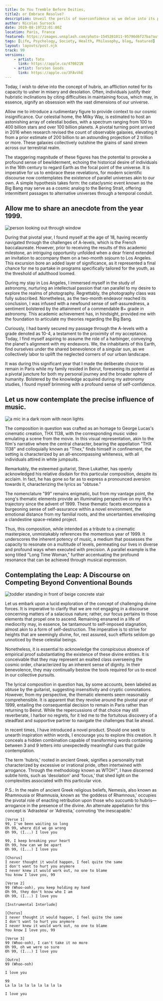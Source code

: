 ```yaml
---
title: Do You Tremble Before Deities, 
title2: or Embrace Resolve?
description: Unveil the perils of overconfidence as we delve into its profound effects on our decisions, society, and overall well-being. 
author: Nicolas Sursock
date: 2019-08-19T22:01:00Z
location: Paris, France
featured: https://images.unsplash.com/photo-1545281011-95796d6f27ba?auto=format&fit=crop&q=80&ixlib=rb-4.0.3&ixid=M3wxMjA3fDB8MHxwaG90by1wYWdlfHx8fGVufDB8fHx8fA%3D%3D
tags: [Life, Psychology, Society, Health, Philosophy, blog, featured]
layout: layouts/post.njk
track: 99
versions:
    - artist: Toto
      link: https://apple.co/470821N
    - artist: Torsten Goods
      link: https://apple.co/3FAvVkE
---
```


Today, I wish to delve into the concept of hubris, an affliction noted for its capacity to usher in misery and desolation. Often, individuals justify their hubristic inclinations by citing difficulties in maintaining focus, which may, in essence, signify an obsession with the vast dimensions of our universe.

Allow me to introduce a rudimentary figure to provide context to our cosmic insignificance. Our celestial home, the Milky Way, is estimated to host an astonishing array of celestial bodies, with a spectrum ranging from 100 to 400 billion stars and over 100 billion planets. A pivotal turning point arrived in 2016 when research revised the count of observable galaxies, elevating it from a prior estimate of 200 billion to an astounding projection of 2 trillion or more. These galaxies collectively outshine the grains of sand strewn across our terrestrial realm.

The staggering magnitude of these figures has the potential to provoke a profound sense of bewilderment, echoing the historical desire of individuals in the 16th century to regard Earth as the focal point of the universe. It is imperative for us to embrace these revelations, for modern scientific discourse now contemplates the existence of parallel universes akin to our own. A simple hypothesis takes form: the cataclysmic event known as the Big Bang may serve as a cosmic analog to the Bering Strait, offering intermittent passages to alternative universes through a temporal conduit.

## Allow me to share an anecdote from the year 1999.

<aside class="md:-mr-56 md:float-right w-full md:w-2/3 md:px-8">
  <img x-intersect.once.ratio-0="$el.src = $el.dataset.src" class="rounded-lg" alt="person looking out through window" data-src="https://images.unsplash.com/photo-1473830394358-91588751b241?auto=format&fit=crop&q=80&ixlib=rb-4.0.3&ixid=M3wxMjA3fDB8MHxwaG90by1wYWdlfHx8fGVufDB8fHx8fA%3D%3D&w=800&h=600">
</aside>

During that pivotal year, I found myself at the age of 18, having recently navigated through the challenges of A-levels, which is the French baccalaureate. However, prior to receiving the results of this academic milestone, an intriguing opportunity unfolded when a dear friend extended an invitation to accompany them on a two-month sojourn to Los Angeles. This excursion bore an added layer of significance, as it represented a final chance for me to partake in programs specifically tailored for the youth, as the threshold of adulthood loomed.

During my stay in Los Angeles, I immersed myself in the study of astronomy, nurturing an intellectual passion that ran parallel to my desire to explore the realms of photography. Regrettably, the photography class was fully subscribed. Nonetheless, as the two-month endeavor reached its conclusion, I was infused with a newfound sense of self-assuredness, a sentiment bolstered by the attainment of a commendable B+ grade in astronomy. This academic achievement has, in hindsight, provided me with the foundation to articulate my theories regarding the Big Bang.

Curiously, I had barely secured my passage through the A-levels with a grade denoted as 10-4, a testament to the proximity of my acceptance. Today, I find myself aspiring to assume the role of a harbinger, conveying the planet's alignment with my endeavors. We, the inhabitants of this Earth, find ourselves under the shared benevolence of a singular sun, as we collectively labor to uplift the neglected corners of our urban landscape.

It was during this significant year that I made the deliberate choice to remain in Paris while my family resided in Beirut, foreseeing its potential as a pivotal juncture for both my personal journey and the broader sphere of humanity. Bolstered by the knowledge acquired during my astronomy studies, I found myself brimming with a profound sense of self-confidence.

## Let us now contemplate the precise influence of music.

<aside class="md:-ml-56 md:float-left w-full md:w-2/3 md:px-8">
  <img x-intersect.once.ratio-0="$el.src = $el.dataset.src" class="rounded-lg" alt="a mic in a dark room with neon lights" data-src="https://images.unsplash.com/photo-1648237409808-aa4649c07ec8?auto=format&fit=crop&q=80&ixlib=rb-4.0.3&ixid=M3wxMjA3fDB8MHxwaG90by1wYWdlfHx8fGVufDB8fHx8fA%3D%3D&w=800&h=600">
</aside>

The composition in question was crafted as an homage to George Lucas's cinematic creation, THX 1138, with the corresponding music video emulating a scene from the movie. In this visual representation, akin to the film's narrative where the central character, bearing the appellation "THX 1138" and colloquially known as "Thex," finds himself in confinement, the setting is characterized by an all-encompassing whiteness, with all individuals attired in white jumpsuits.

Remarkably, the esteemed guitarist, Steve Lukather, has openly acknowledged his relative disdain for this particular composition, despite its acclaim. In fact, he has gone so far as to express a pronounced aversion towards it, characterizing the lyrics as "obtuse."

The nomenclature "99" remains enigmatic, but from my vantage point, the song's thematic elements provide an illuminating perspective on my life's trajectory since the advent of 1999. These thematic facets encompass a burgeoning sense of self-assurance within a novel environment, the emotional distance from my familial roots, and the uncertainties enveloping a clandestine space-related project.

Thus, this composition, while intended as a tribute to a cinematic masterpiece, unmistakably references the momentous year of 1999. It underscores the inherent potency of music, a medium that possesses the capacity to resonate on a multitude of levels, permeating our lives in diverse and profound ways when executed with precision. A parallel example is the song titled "Long Time Woman," further accentuating the profound resonance that can be achieved through musical expression.

## Contemplating the Leap: A Discourse on Competing Beyond Conventional Bounds

<aside class="md:-mr-56 md:float-right w-full md:w-2/3 md:px-8">
  <img x-intersect.once.ratio-0="$el.src = $el.dataset.src" class="rounded-lg" alt="toddler standing in front of beige concrete stair" data-src="https://images.unsplash.com/photo-1502101872923-d48509bff386?auto=format&fit=crop&q=80&ixlib=rb-4.0.3&ixid=M3wxMjA3fDB8MHxwaG90by1wYWdlfHx8fGVufDB8fHx8fA%3D%3D&w=800&h=600">
</aside>

Let us embark upon a lucid exploration of the concept of challenging divine forces. It is imperative to clarify that we are not engaging in a discourse concerning matters of a salacious nature; rather, our focus pertains to those elements that propel one to ascend. Remaining ensnared in a life of mediocrity may, in essence, be tantamount to self-imposed stagnation, almost akin to a form of self-destruction. The imperative is to strive for heights that are seemingly divine, for, rest assured, such efforts seldom go unnoticed by these celestial beings.

Nonetheless, it is essential to acknowledge the conspicuous absence of empirical proof substantiating the existence of these divine entities. It is conceivable that they may represent an exalted class overseeing the cosmic order, characterized by an inherent sense of dignity. In their benevolence, they may continually bestow the tools required for us to excel in our collective pursuits.

The lyrical composition in question has, by some accounts, been labeled as obtuse by the guitarist, suggesting insensitivity and cryptic connotations. However, from my perspective, the thematic elements seem reasonably comprehensible. It is apparent that they revolve around the pivotal year of 1999, entailing the consequential decision to remain in Paris rather than returning to Beirut. While the repercussions of that choice may still reverberate, I harbor no regrets, for it led me to the fortuitous discovery of a steadfast and supportive partner to navigate the challenges that lie ahead.

In recent times, I have introduced a novel product. Should one seek to unearth inspiration within words, I encourage you to explore this creation. It conceals a hidden combination capable of transforming words containing between 3 and 9 letters into unexpectedly meaningful cues that guide contemplation.

The term 'hubris,' rooted in ancient Greek, signifies a personality trait characterized by excessive or irrational pride, often intertwined with arrogance. Through the methodology known as WTOH™, I have discerned subtle hints, such as 'desolation' and 'focus,' that shed light on the complexities associated with this particular vice.

P.S.: In the realm of ancient Greek religious beliefs, Nemesis, also known as Rhamnousia or Rhamnusia, known as 'the goddess of Rhamnous,' occupies the pivotal role of enacting retribution upon those who succumb to hubris—arrogance in the presence of the divine. An alternate appellation for this concept is 'Adrasteia' or 'Adrestia,' connoting 'the inescapable.'

```
[Verse 1]
99, I've been waiting so long
Oh 99, where did we go wrong
Oh 99, (I...) I love you

99, I keep breaking your heart
Oh 99, how can we be apart
Oh 99, (I...) I love you

[Chorus]
I never thought it would happen, I feel quite the same
I don't want to hurt you anymore
I never knew it would work out, no one to blame
You know I love you, 99

[Verse 2]
99 (Whoo-ooh), you keep holding my hand
Oh 99, they don't know who I am
Oh 99, (I...) I love you

[Instrumental Interlude]

[Chorus]
I never thought it would happen, I feel quite the same
I don't want to hurt you anymore
I never knew it would work out, no one to blame
You know I love you, 99

[Verse 3]
99 (Whoo-ooh), I can't take it no more
Oh 99, oh we were so sure
Oh 99, (I...) I love you

[Outro]
99 (Whoo-ooh)

I love you

99
La la la la la la la la la

I love you
```
